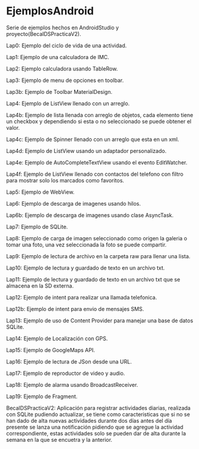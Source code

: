 # EjemplosAndroid
Serie de ejemplos hechos en AndroidStudio y proyecto(BecaIDSPracticaV2).

Lap0: Ejemplo del ciclo de vida de una actividad.

Lap1: Ejemplo de una calculadora de IMC.

Lap2: Ejemplo calculadora usando TableRow.

Lap3: Ejemplo de menu de opciones en toolbar.

Lap3b: Ejemplo de Toolbar MaterialDesign.

Lap4: Ejemplo de ListView llenado con un arreglo.

Lap4b: Ejemplo de lista llenada con arreglo de objetos, cada elemento tiene un checkbox y dependiendo si esta o no 
      seleccionado se puede obtener el valor.
      
Lap4c: Ejemplo de Spinner llenado con un arreglo que esta en un xml.

Lap4d: Ejemplo de ListView usando un adaptador personalizado.

Lap4e: Ejemplo de AutoCompleteTextView usando el evento EditWatcher.

Lap4f: Ejemplo de ListView llenado con contactos del telefono con filtro para mostrar solo los marcados como favoritos.

Lap5: Ejemplo de WebView.

Lap6: Ejemplo de descarga de imagenes usando hilos.

Lap6b: Ejemplo de descarga de imagenes usando clase AsyncTask.

Lap7: Ejemplo de SQLite.

Lap8: Ejemplo de carga de imagen seleccionado como origen la galeria o tomar una foto, una vez seleccionada 
      la foto se puede compartir.
      
Lap9: Ejemplo de lectura de archivo en la carpeta raw para llenar una lista.

Lap10: Ejemplo de lectura y guardado de texto en un archivo txt.

Lap11: Ejemplo de lectura y guardado de texto en un archivo txt que se almacena en la SD externa.

Lap12: Ejemplo de intent para realizar una llamada telefonica.

Lap12b: Ejemplo de intent para envio de mensajes SMS.

Lap13: Ejemplo de uso de Content Provider para manejar una base de datos SQLite.

Lap14: Ejemplo de Localización con GPS.

Lap15: Ejemplo de GoogleMaps API.

Lap16: Ejemplo de lectura de JSon desde una URL.

Lap17: Ejemplo de reproductor de video y audio.

Lap18: Ejemplo de alarma usando BroadcastReceiver.

Lap19: Ejemplo de Fragment.

BecaIDSPracticaV2: Aplicación para registrar actividades diarias, realizada con SQLite pudiendo actualizar, se tiene como
                   caracteristicas que si no se han dado de alta nuevas actividades durante dos días antes del día presente
                   se lanza una notificación pidiendo que se agregue la actividad correspondiente, estas actividades solo se pueden
                   dar de alta durante la semana en la que se encuetra y la anterior.
